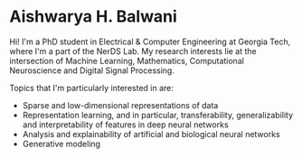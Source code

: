 # Aishwarya H. Balwani

Hi! I'm a PhD student in Electrical & Computer Engineering at Georgia Tech, where I'm a part of the NerDS Lab. My research interests lie at the intersection of Machine Learning, Mathematics, Computational Neuroscience and Digital Signal Processing.

Topics that I'm particularly interested in are:
- Sparse and low-dimensional representations of data
- Representation learning, and in particular, transferability, generalizability and interpretability of features in deep neural networks
- Analysis and explainability of artificial and biological neural networks
- Generative modeling
